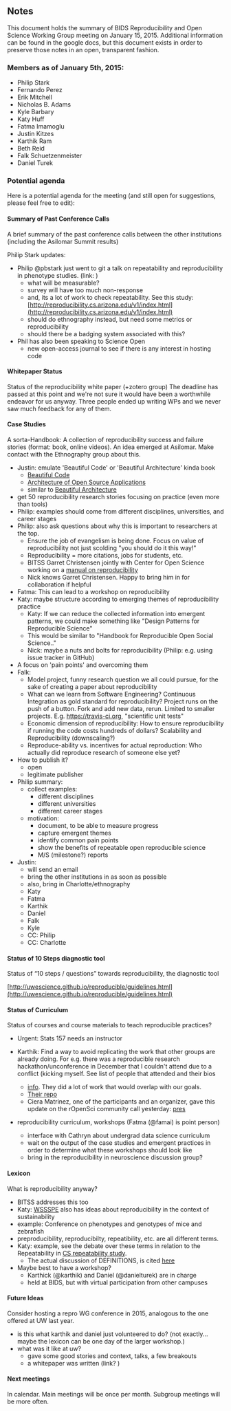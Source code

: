 ## Notes

This document holds the summary of BIDS Reproducibility and Open Science
Working Group meeting on January 15, 2015. Additional information can be found
in the google docs, but this document exists in order to preserve those notes
in an open, transparent fashion.

### Members as of January 5th, 2015:

- Philip Stark
- Fernando Perez
- Erik Mitchell 
- Nicholas B. Adams
- Kyle Barbary
- Katy Huff
- Fatma Imamoglu
- Justin Kitzes
- Karthik Ram
- Beth Reid
- Falk Schuetzenmeister
- Daniel Turek

### Potential agenda

Here is a potential agenda for the meeting (and still open for suggestions, please feel free to edit):

#### Summary of Past Conference Calls 

A brief summary of the past conference calls between the other institutions (including the Asilomar Summit results)

Philip Stark updates:
- Philip @pbstark just went to git a talk on repeatability and reproducibility in phenotype studies. (link: )
  - what will be measurable?
  - survey will have too much non-response
  - and, its a lot of work to check repeatability. See this study: [http://reproducibility.cs.arizona.edu/v1/index.html](http://reproducibility.cs.arizona.edu/v1/index.html)
  - should do ethnography instead, but need some metrics or reproducibility 
  - should there be a badging system associated with this?
- Phil has also been speaking to Science Open
  - new open-access journal to see if there is any interest in hosting code


#### Whitepaper Status

Status of the reproducibility white paper (+zotero group)
The deadline has passed at this point and we're not sure it would have been a 
worthwhile endeavor for us anyway. Three people ended up writing WPs and we 
never saw much feedback for any of them.

#### Case Studies 

A sorta-Handbook: 
A collection of reproducibility success and failure stories (format: book, 
online videos). An idea emerged at Asilomar. Make contact with the 
Ethnography group about this.

- Justin: emulate 'Beautiful Code' or 'Beautiful Architecture' kinda book
  - [Beautiful Code](http://shop.oreilly.com/product/9780596510046.do)
  - [Architecture of Open Source Applications](http://aosabook.org/en/index.html)
  - similar to [Beautiful Architecture](http://shop.oreilly.com/product/9780596517984.do)
- get 50 reproducibility research stories focusing on practice (even more than tools)
- Philip: examples should come from different disciplines, universities, and career stages
- Philip: also ask questions about why this is important to researchers at the top. 
  - Ensure the job of evangelism is being done. Focus on value of reproducibility not just scolding "you should do it this way!" 
  - Reproducibility = more citations, jobs for students, etc.
  - BITSS Garret Christensen jointly with Center for Open Science working on a [manual on reproducibility](https://github.com/garretchristensen/BestPracticesManual?utm_source=Berkeley+Initiative+for+Transparency+in+the+Social+Sciences&utm_campaign=98443f3ee6-Newsletter+January+2015&utm_medium=email&utm_term=0_40c0cba966-98443f3ee6-%5BLIST_EMAIL_ID%5D&ct=t%28Newsletter+January+2015%29&mc_cid=98443f3ee6&mc_eid=%5BUNIQID%5D) 
  - Nick knows Garret Christensen. Happy to bring him in for collaboration if helpful
- Fatma: This can lead to a workshop on reproducibility
- Katy: maybe structure according to emerging themes of reproducibility practice
  - Katy: If we can reduce the collected information into emergent patterns, we could make something like "Design Patterns for Reproducible Science"
  - This would be similar to "Handbook for Reproducible Open Social Science.."
  - Nick: maybe a nuts and bolts for reproducibility (Philip: e.g. using issue tracker in GitHub)
- A focus on 'pain points' and overcoming them
- Falk: 
  - Model project, funny research question we all could pursue, for the sake of creating a paper about reproducibility
  - What can we learn from Software Engineering? Continuous Integration as gold standard for reproducibility? Project runs on the push of a button. Fork and add new data, rerun. Limited to smaller projects. E.g. https://travis-ci.org, "scientific unit tests"
  - Economic dimension of reproducibility: How to ensure reproducibility if running the code costs hundreds of dollars? Scalability and Reproducibility (downscaling?)
  - Reproduce-ability vs. incentives for actual reproduction: Who actually did reproduce research of someone else yet? 
- How to publish it?
  - open 
  - legitimate publisher
- Philip summary:
  - collect examples:
    - different disciplines
    - different universities
    - different career stages
  - motivation:
    - document, to be able to measure progress
    - capture emergent themes
    - identify common pain points
    - show the benefits of repeatable open reproducible science
    - M/S (milestone?) reports
- Justin:
  - will send an email
  - bring the other institutions in as soon as possible
  - also, bring in Charlotte/ethnography
  - Katy
  - Fatma
  - Karthik
  - Daniel
  - Falk
  - Kyle
  - CC: Philip
  - CC: Charlotte


#### Status of 10 Steps diagnostic tool

Status of “10 steps / questions” towards reproducibility, the diagnostic tool

[http://uwescience.github.io/reproducible/guidelines.html](http://uwescience.github.io/reproducible/guidelines.html)


#### Status of Curriculum

Status of courses and course materials to teach reproducible practices?

- Urgent: Stats 157 needs an instructor

- Karthik: Find a way to avoid replicating the work that other groups are already doing. For e.g. there was a reproducible research hackathon/unconference in December that I couldn't attend due to a conflict (kicking myself. See list of people that attended and their bios
  - [info](https://github.com/Reproducible-Science-Curriculum/Reproducible-Science-Hackathon-Dec-08-2014/wiki/Participants). They did a lot of work that would overlap with our goals. 
  - [Their repo](https://github.com/Reproducible-Science-Curriculum/Reproducible-Science-Hackathon-Dec-08-2014)
  - Ciera Matrinez, one of the participants and an organizer, gave this update on the rOpenSci community call yesterday: [pres](http://reproducible-science-curriculum.github.io/rr-ropensci-talk/#/) 

- reproducibility curriculum, workshops (Fatma (@famai) is point person)
  - interface with Cathryn about undergrad data science curriculum
  - wait on the output of the case studies and emergent practices in order to determine what these workshops should look like
  - bring in the reproducibility in neuroscience discussion group?

#### Lexicon

What is reproducibility anyway?
- BITSS addresses this too
- Katy: [WSSSPE](http://wssspe.researchcomputing.org.uk/) also has ideas about reproducibility in the context of sustainability
- example: Conference on phenotypes and genotypes of mice and zebrafish
- preproducibility, reproducibilty, repeatibility, etc. are all different terms. 
- Katy: example, see the debate over these terms in relation to the Repeatability in [CS repeatability study](http://reproducibility.cs.arizona.edu/). 
  - The actual discussion of DEFINITIONS, is cited [here](http://cs.brown.edu/~sk/Memos/Examining-Reproducibility/) 
- Maybe best to have a workshop?
  - Karthick (@karthik) and Daniel (@danielturek) are in charge
  - held at BIDS, but with virtual participation from other campuses

#### Future Ideas 


Consider hosting a repro WG conference in 2015, analogous to the one offered at UW last year.
- is this what karthik and daniel just volunteered to do?  (not exactly... maybe the lexicon can be one day of the larger workshop.)
- what was it like at uw?
  - gave some good stories and context, talks, a few breakouts
  - a whitepaper was written (link?   )


#### Next meetings 

In calendar. Main meetings will be once per month. Subgroup meetings will be 
more often.

